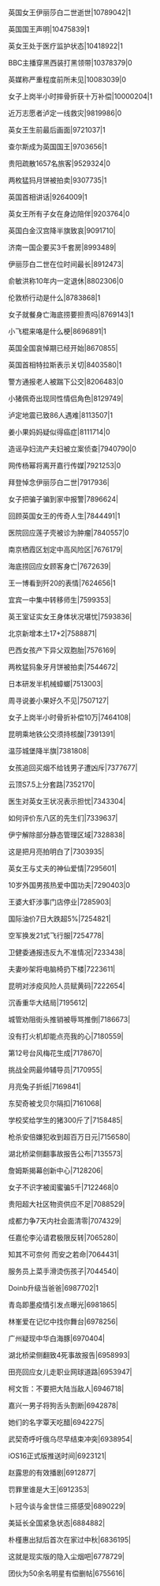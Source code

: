 英国女王伊丽莎白二世逝世|10789042|1

英国国王声明|10475839|1

英女王处于医疗监护状态|10418922|1

BBC主播穿黑西装打黑领带|10378379|0

英媒称严重程度前所未见|10083039|0

女子上岗半小时摔骨折获十万补偿|10000204|1

近万志愿者泸定一线救灾|9819986|0

英女王生前最后画面|9721037|1

查尔斯成为英国国王|9703656|1

贵阳疏散1657名旅客|9529324|0

两枚猛犸月饼被拍卖|9307735|1

英国首相讲话|9264009|1

英女王所有子女在身边陪伴|9203764|0

英国白金汉宫降半旗致哀|9091710|

济南一国企要买3千套房|8993489|

伊丽莎白二世在位时间最长|8912473|

俞敏洪称10年内一定退休|8802306|0

伦敦桥行动是什么|8783868|1

女子就餐身亡海底捞要担责吗|8769143|1

小飞棍来咯是什么梗|8696891|1

英国全国哀悼期已经开始|8670855|

英国首相特拉斯表示关切|8403580|1

警方通报老人被踹下公交|8206483|0

小猪佩奇出现同性情侣角色|8129749|

泸定地震已致86人遇难|8113507|1

姜小果妈妈疑似得癌症|8111714|0

造谣孕妇流产夫妇被立案侦查|7940790|0

网传杨幂将离开嘉行传媒|7921253|0

拜登悼念伊丽莎白二世|7917936|

女子把骗子骗到家中报警|7896624|

回顾英国女王的传奇人生|7844491|1

医院回应莲子壳被诊为肿瘤|7840557|0

南京栖霞区划定中高风险区|7676179|

海底捞回应女顾客身亡|7672639|

王一博看到歼20的表情|7624656|1

宜宾一中集中转移师生|7599353|

英王室证实女王身体状况堪忧|7593836|

北京新增本土17+2|7588871|

巴西女孩产下异父双胞胎|7576169|

两枚猛犸象牙月饼被拍卖|7544672|

日本研发半机械蟑螂|7513003|

周寻说姜小果好久不见|7507127|

女子上岗半小时骨折补偿10万|7464108|

昆明乘地铁公交须持核酸|7391391|

温莎城堡降半旗|7381808|

女孩追回买烟不给钱男子遭凶斥|7377677|

云顶S7.5上分套路|7352170|

医生对英女王状况表示担忧|7343304|

如何评价东八区的先生们|7339637|

伊宁解除部分静态管理区域|7328838|

这是把月亮拍明白了|7303935|

英女王与丈夫的神仙爱情|7295601|

10岁外国男孩热爱中国功夫|7290403|0

王婆大虾涉事门店停业|7285903|

国际油价7日大跌超5%|7254821|

空军换发21式飞行服|7254778|

卫健委通报违反九不准情况|7233438|

夫妻吵架将电脑椅扔下楼|7223611|

昆明对涉疫风险人员赋黄码|7222654|

沉香重华大结局|7195612|

城管劝阻街头推销被辱骂推倒|7186673|

没有打火机却能点亮我的心|7180559|

第12号台风梅花生成|7178670|

挑战全网最帅辅导员|7170955|

月亮兔子折纸|7169841|

东契奇被戈贝尔隔扣|7161068|

学校奖给学生的猪300斤了|7158485|

枪杀安倍嫌犯收到超百万日元|7156580|

湖北桥梁侧翻事故报告公布|7135573|

詹姆斯揭幕创新中心|7128206|

女子不识字被闺蜜骗5千|7122468|0

贵阳超大社区物资供应不足|7088529|

成都力争7天内社会面清零|7074329|

任嘉伦李沁请君极限反转|7065280|

知其不可奈何 而安之若命|7064431|

服务员上菜手滑烫伤孩子|7044540|

Doinb升级当爸爸|6987702|1

青岛即墨疫情引发点曝光|6981865|

林峯爱在记忆中找你舞台|6978256|

广州疑现中华白海豚|6970404|

湖北桥梁侧翻致4死事故报告|6958993|

田亮回应女儿走职业网球道路|6953947|

柯文哲：不要把大陆当敌人|6946718|

嘉兴一男子将狗舌头割断|6942878|

她们的名字覃天吃醋|6942275|

武契奇呼吁俄乌尽早结束冲突|6938954|

iOS16正式版推送时间|6923121|

赵露思的有效播剧|6912877|

罚罪里谁是大王|6912353|

卜冠今谈与金世佳三搭感受|6890229|

美延长全国紧急状态|6884882|

朴槿惠出狱后首次在家过中秋|6836195|

这就是现实版的隐入尘烟吧|6778729|

团伙为50余名明星有偿删帖|6755616|

